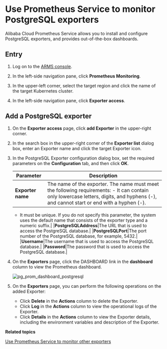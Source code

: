 # Use Prometheus Service to monitor PostgreSQL exporters

Alibaba Cloud Prometheus Service allows you to install and configure PostgreSQL exporters, and provides out-of-the-box dashboards.

## Entry

1.  Log on to the [ARMS console](https://arms-ap-southeast-1.console.aliyun.com/#/home).

2.  In the left-side navigation pane, click **Prometheus Monitoring**.

3.  In the upper-left corner, select the target region and click the name of the target Kubernetes cluster.

4.  In the left-side navigation pane, click **Exporter access**.


## Add a PostgreSQL exporter

1.  On the **Exporter access** page, click **add Exporter** in the upper-right corner.

2.  In the search box in the upper-right corner of the **Exporter list** dialog box, enter an Exporter name and click the target Exporter icon.

3.  In the PostgreSQL Exporter configuration dialog box, set the required parameters on the **Configuration** tab, and then click **OK**.

    |Parameter|Description|
    |---------|-----------|
    |**Exporter name**|The name of the exporter. The name must meet the following requirements:    -   It can contain only lowercase letters, digits, and hyphens \(-\), and cannot start or end with a hyphen \(-\).
    -   It must be unique.
If you do not specify this parameter, the system uses the default name that consists of the exporter type and a numeric suffix.|
    |**PostgreSQLAddress**|The URL that is used to access the PostgreSQL database.|
    |**PostgreSQLPort**|The port number of the PostgreSQL database, for example, 5432.|
    |**Username**|The username that is used to access the PostgreSQL database.|
    |**Password**|The password that is used to access the PostgreSQL database.|

4.  On the **Exporters** page, click the DASHBOARD link in the **dashboard** column to view the Prometheus dashboard.

    ![pg_prom_dashboard_postgresql](https://static-aliyun-doc.oss-accelerate.aliyuncs.com/assets/img/en-US/7266468061/p97641.png)

5.  On the **Exporters** page, you can perform the following operations on the added Exporter:

    -   Click **Delete** in the **Actions** column to delete the Exporter.
    -   Click **Log** in the **Actions** column to view the operational logs of the Exporter.
    -   Click **Details** in the **Actions** column to view the Exporter details, including the environment variables and description of the Exporter.

**Related topics**  


[Use Prometheus Service to monitor other exporters]()

